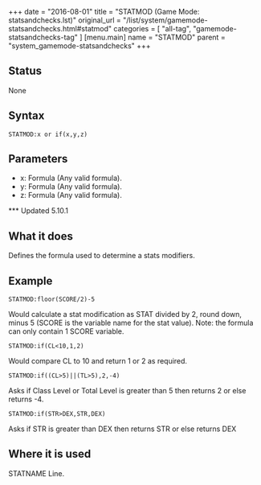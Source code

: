 +++
date = "2016-08-01"
title = "STATMOD (Game Mode: statsandchecks.lst)"
original_url = "/list/system/gamemode-statsandchecks.html#statmod"
categories = [ "all-tag", "gamemode-statsandchecks-tag" ]
[menu.main]
    name = "STATMOD"
    parent = "system_gamemode-statsandchecks"
+++

## Status

None

## Syntax

`STATMOD:x or
if(x,y,z)`

## Parameters

-   x: Formula (Any valid formula).
-   y: Formula (Any valid formula).
-   z: Formula (Any valid formula).



<span id="statmod"></span> \*\*\* Updated 5.10.1

What it does
------------

Defines the formula used to determine a stats modifiers.

Example
-------

`STATMOD:floor(SCORE/2)-5`

Would calculate a stat modification as STAT divided by 2, round down,
minus 5 (SCORE is the variable name for the stat value). Note: the
formula can only contain 1 SCORE variable.

`STATMOD:if(CL<10,1,2)`

Would compare CL to 10 and return 1 or 2 as required.

`STATMOD:if((CL>5)||(TL>5),2,-4)`

Asks if Class Level or Total Level is greater than 5 then returns 2 or
else returns -4.

`STATMOD:if(STR>DEX,STR,DEX)`

Asks if STR is greater than DEX then returns STR or else returns DEX

Where it is used
----------------

STATNAME Line.

